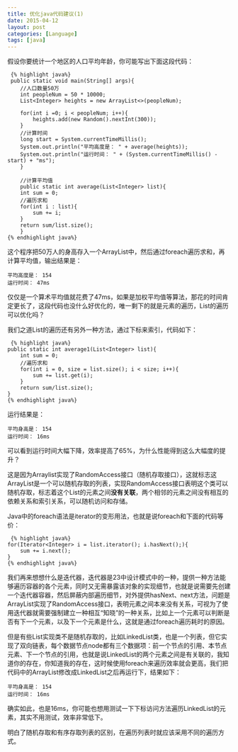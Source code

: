 ```yaml
---
title: 优化java代码建议(1)
date: 2015-04-12
layout: post
categories: [Language]
tags: [java]
---
```



假设你要统计一个地区的人口平均年龄，你可能写出下面这段代码：

	 {% highlight java%}
	 public static void main(String[] args){
		//人口数量50万
		int peopleNum = 50 * 10000;
		List<Integer> heights = new ArrayList<>(peopleNum);

		for(int i =0; i < peopleNum; i++){
		    heights.add(new Random().nextInt(300));
		}
		//计算时间
		long start = System.currentTimeMillis();
		System.out.println("平均高度是： " + average(heights));
		System.out.println("运行时间： " + (System.currentTimeMillis() - start) + "ms");
	    }

	    //计算平均值
	    public static int average(List<Integer> list){
		int sum = 0;
		//遍历求和
		for(int i : list){
		    sum += i;
		}
		return sum/list.size();
	    }
	{% endhighlight java%}

这个程序把50万人的身高存入一个ArrayList中，然后通过foreach遍历求和，再计算平均值，输出结果是：

	平均高度是： 154
	运行时间： 47ms
	
仅仅是一个算术平均值就花费了47ms，如果是加权平均值等算法，那花的时间肯定更长了，这段代码也没什么好优化的，唯一剩下的就是元素的遍历，List的遍历可以优化吗？

我们之道List的遍历还有另外一种方法，通过下标来索引，代码如下：

	 {% highlight java%}
	public static int average1(List<Integer> list){
        int sum = 0;
        //遍历求和
        for(int i = 0, size = list.size(); i < size; i++){
            sum += list.get(i);
        }
        return sum/list.size();
    }
	{% endhighlight java%}

运行结果是：

	平均身高是： 154
	运行时间： 16ms
	
可以看到运行时间大幅下降，效率提高了65%，为什么性能得到这么大幅度的提升？

这是因为Arraylist实现了RandomAccess接口（随机存取接口），这就标志这ArrayList是一个可以随机存取的列表，实现RandomAccess接口表明这个类可以随机存取，标志着这个List的元素之间**没有关联**，两个相邻的元素之间没有相互的依赖关系和索引关系，可以随机访问和存储。

Java中的foreach语法是iterator的变形用法，也就是说foreach和下面的代码等价：

	 {% highlight java%}
	for(Iterator<Integer> i = list.iterator(); i.hasNext();){
		sum += i.next();
	}
	{% endhighlight java%}

我们再来想想什么是迭代器，迭代器是23中设计模式中的一种，提供一种方法能够遍历容器的各个元素，同时又无需暴露该对象的实现细节，也就是说需要先创建一个迭代器容器，然后屏蔽内部遍历细节，对外提供hasNext、next方法，问题是ArrayList实现了RandomAccess接口，表明元素之间本来没有关系，可视为了使用迭代器就需要强制建立一种相互“知晓”的一种关系，比如上一个元素可以判断是否有下一个元素，以及下一个元素是什么，这就是通过foreach遍历耗时的原因。

但是有些List实现类不是随机存取的，比如LinkedList类，也是一个列表，但它实现了双向链表，每个数据节点node都有三个数据项：前一个节点的引用、本节点元素、下一个节点的引用，也就是说LinkedList的两个元素之间是有关联的，我知道你的存在，你知道我的存在，这时候使用foreach来遍历效率就会更高，我们把代码中的ArrayList修改成LinkedList之后再运行下，结果如下：

	平均身高是： 154
	运行时间： 16ms

确实如此，也是16ms，你可能也想用测试一下下标访问方法遍历LinkedList的元素，其实不用测试，效率非常低下。

明白了随机存取和有序存取列表的区别，在遍历列表时就应该采用不同的遍历方式。	
